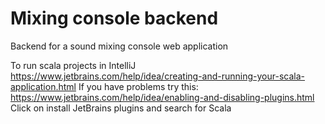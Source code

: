 # Mixing console backend
Backend for a sound mixing console web application

To run scala projects in IntelliJ
https://www.jetbrains.com/help/idea/creating-and-running-your-scala-application.html
If you have problems try this:
https://www.jetbrains.com/help/idea/enabling-and-disabling-plugins.html
  Click on install JetBrains plugins and search for Scala
